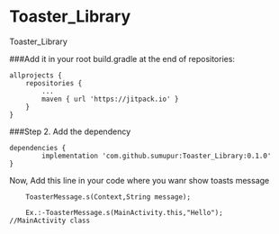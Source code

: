# Toaster_Library
Toaster_Library



###Add it in your root build.gradle at the end of repositories:

	allprojects {
		repositories {
			...
			maven { url 'https://jitpack.io' }
		}
	}


###Step 2. Add the dependency

	dependencies {
	        implementation 'com.github.sumupur:Toaster_Library:0.1.0'
	}



Now, Add this line in your code where you wanr show toasts message


 		ToasterMessage.s(Context,String message);
 
 		Ex.:-ToasterMessage.s(MainActivity.this,"Hello"); 		//MainActivity class
